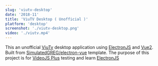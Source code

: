 ```yaml
---
slug: 'viutv-desktop'
date: '2018-11'
title: 'ViuTV Desktop ( Unofficial )'
platform: 'desktop'
screenshot: './viutv-desktop.png'
video: './viutv.mp4'
---
```


This an unofficial <a href="https://viu.tv/">ViuTv</a> desktop application using
<a href="https://electronjs.org/">ElectronJS</a> and <a href="https://vuejs.org/">Vue2</a>. Built from
<a href="https://github.com/SimulatedGREG/electron-vue">SimulatedGREG/electron-vue</a> template. The purpose of this
project is for <a href="https://github.com/Pong420/videojs-plus">VideoJS Plus</a> testing and learn
<a href="https://electronjs.org/">ElectronJS</a>
